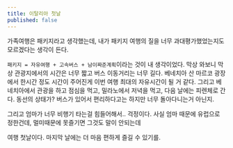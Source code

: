 ```yaml
---
title: 이탈리아 첫날
published: false
---
```


가족여행은 패키지라고 생각했는데, 내가 패키지 여행의 질을 너무 과대평가했었는지도 모르겠다는 생각이 든다.

`패키지 = 자유여행 + 고속버스 + 남이짜준계획`이라는 것이 내 생각이었다. 막상 와보니 막상 관광지에서의 시간은 너무 짧고 버스 이동거리는 너무 길다. 베네치아 산 마르코 광장에서 한시간 정도 시간이 주어진게 이번 여행 최대의 자유시간이 될 거 같다. 그리고 베네치아에서 관광을 하고 점심을 먹고, 밀라노에서 저녁을 먹고, 다음 날에는 피렌체로 간다. 동선의 상태가? 버스가 있어서 편리하다고는 하지만 너무 돌아다니는거 아닌지.

그리고 엄마가 너무 비행기 타는걸 힘들어해서.. 걱정이다. 사실 엄마 때문에 유럽으로 정한건데, 멀미때문에 못즐기면 그것도 말이 안되는데

여행 첫날이다. 마지막 날에는 더 마음 편하게 즐길 수 있기를.
